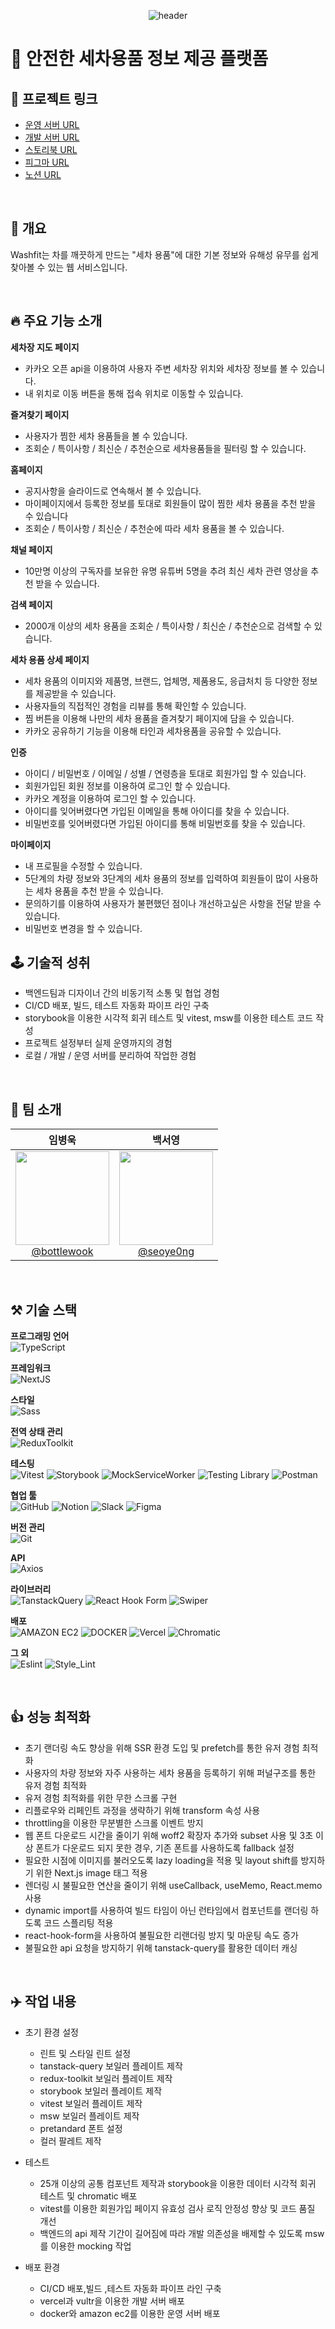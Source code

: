 <div align="center">
  
  ![header](https://capsule-render.vercel.app/api?type=waving&height=300&color=0075FF&text=Washfit&reversal=false&textBg=false&fontColor=EEEEEE)
  
</div>

# 🚗 안전한 세차용품 정보 제공 플랫폼

## 🔗 프로젝트 링크

- [운영 서버 URL](https://www.washfit.site/)
- [개발 서버 URL](https://dev.washfit.site/)
- [스토리북 URL](https://www.chromatic.com/library?appId=659a0cf1b613430cc09b3672)
- [피그마 URL](https://www.figma.com/file/B4wGiQ4M4k3mtcSyyK0ATf/washpedia?type=design&node-id=241-4547&mode=design&t=IuuBM2gGXeTFVTIW-0)
- [노션 URL](https://www.notion.so/Wash-pedia-0d4a31ff248349b3a3ea202e048303d5)

<br />

## 📖 개요

Washfit는 차를 깨끗하게 만드는 "세차 용품"에 대한 기본 정보와 유해성 유무를 쉽게 찾아볼 수 있는 웹 서비스입니다.

<br />

## 🔥 주요 기능 소개

**세차장 지도 페이지**
- 카카오 오픈 api을 이용하여 사용자 주변 세차장 위치와 세차장 정보를 볼 수 있습니다.
- 내 위치로 이동 버튼을 통해 접속 위치로 이동할 수 있습니다.

**즐겨찾기 페이지**
- 사용자가 찜한 세차 용품들을 볼 수 있습니다.
- 조회순 / 특이사항 / 최신순 / 추천순으로 세차용품들을 필터링 할 수 있습니다.

**홈페이지**
- 공지사항을 슬라이드로 연속해서 볼 수 있습니다.
- 마이페이지에서 등록한 정보를 토대로 회원들이 많이 찜한 세차 용품을 추천 받을 수 있습니다
- 조회순 / 특이사항 / 최신순 / 추천순에 따라 세차 용품을 볼 수 있습니다.

**채널 페이지**
- 10만명 이상의 구독자를 보유한 유명 유튜버 5명을 추려 최신 세차 관련 영상을 추천 받을 수 있습니다.

**검색 페이지**
- 2000개 이상의 세차 용품을 조회순 / 특이사항 / 최신순 / 추천순으로 검색할 수 있습니다.

**세차 용품 상세 페이지**
- 세차 용품의 이미지와 제품명, 브랜드, 업체명, 제품용도, 응급처치 등 다양한 정보를 제공받을 수 있습니다.
- 사용자들의 직접적인 경험을 리뷰를 통해 확인할 수 있습니다.
- 찜 버튼을 이용해 나만의 세차 용품을 즐겨찾기 페이지에 담을 수 있습니다.
- 카카오 공유하기 기능을 이용해 타인과 세차용품을 공유할 수 있습니다.

**인증**
- 아이디 / 비밀번호 / 이메일 / 성별 / 연령층을 토대로 회원가입 할 수 있습니다.
- 회원가입된 회원 정보를 이용하여 로그인 할 수 있습니다.
- 카카오 계정을 이용하여 로그인 할 수 있습니다.
- 아이디를 잊어버렸다면 가입된 이메일을 통해 아이디를 찾을 수 있습니다.
- 비밀번호를 잊어버렸다면 가입된 아이디를 통해 비밀번호를 찾을 수 있습니다.

**마이페이지**
- 내 프로필을 수정할 수 있습니다.
- 5단계의 차량 정보와 3단계의 세차 용품의 정보를 입력하여 회원들이 많이 사용하는 세차 용품을 추천 받을 수 있습니다.
- 문의하기를 이용하여 사용자가 불편했던 점이나 개선하고싶은 사항을 전달 받을 수 있습니다.
- 비밀번호 변경을 할 수 있습니다.


## 🕹️ 기술적 성취

- 백엔드팀과 디자이너 간의 비동기적 소통 및 협업 경험
- CI/CD 배포, 빌드, 테스트 자동화 파이프 라인 구축
- storybook을 이용한 시각적 회귀 테스트 및 vitest, msw를 이용한 테스트 코드 작성
- 프로젝트 설정부터 실제 운영까지의 경험
- 로컬 / 개발 / 운영 서버를 분리하여 작업한 경험

<br />

## 🎯 팀 소개
<div align="center">

| **임병욱** | **백서영** |
| :------: |  :------: |
| [<img src="https://avatars.githubusercontent.com/u/103362820?v=4" height=150 width=150> <br/> @bottlewook](https://github.com/bottlewook) | [<img src="https://avatars.githubusercontent.com/u/101791501?v=4" height=150 width=150> <br/> @seoye0ng](https://github.com/seoye0ng) 

</div>

<br />

## ⚒️ 기술 스택

**프로그래밍 언어**<br />
![TypeScript](https://img.shields.io/badge/typescript-007ACC?style=for-the-badge&logo=typescript&logoColor=white)

**프레임워크**<br />
![NextJS](https://img.shields.io/badge/next.js-000000?style=for-the-badge&logo=nextdotjs&logoColor=white)

**스타일**<br />
![Sass](https://img.shields.io/badge/sass-CC6699?style=for-the-badge&logo=sass&logoColor=white)

**전역 상태 관리**<br />
![ReduxToolkit](https://img.shields.io/badge/redux_toolkit-764ABC?style=for-the-badge&logo=redux&logoColor=white)

**테스팅**<br />
![Vitest](https://img.shields.io/badge/vitest-6E9F18?style=for-the-badge&logo=vitest&logoColor=white)
![Storybook](https://img.shields.io/badge/storybook-FF4785?style=for-the-badge&logo=storybook&logoColor=white)
![MockServiceWorker](https://img.shields.io/badge/mock_service_worker-FF6A33?style=for-the-badge&logo=mockserviceworker&logoColor=white)
![Testing Library](https://img.shields.io/badge/testing_library-E33332?style=for-the-badge&logo=testinglibrary&logoColor=white)
![Postman](https://img.shields.io/badge/postman-FF6C37.svg?style=for-the-badge&logo=postman&logoColor=white)

**협업 툴**<br />
![GitHub](https://img.shields.io/badge/github-%23121011.svg?style=for-the-badge&logo=github&logoColor=white)
![Notion](https://img.shields.io/badge/notion-000000?style=for-the-badge&logo=notion&logoColor=white)
![Slack](https://img.shields.io/badge/slack-4A154B?style=for-the-badge&logo=slack&logoColor=white)
![Figma](https://img.shields.io/badge/figma-%23F24E1E.svg?style=for-the-badge&logo=figma&logoColor=white)

**버전 관리**<br />
![Git](https://img.shields.io/badge/git-%23F05033.svg?style=for-the-badge&logo=git&logoColor=white)

**API**<br />
![Axios](https://img.shields.io/badge/axios-5A29E4?style=for-the-badge&logo=axios&logoColor=white)

**라이브러리**<br />
![TanstackQuery](https://img.shields.io/badge/tanstack_query-FF4154?style=for-the-badge&logo=reactquery&logoColor=white)
![React Hook Form](https://img.shields.io/badge/react_hook_form-EC5990?style=for-the-badge&logo=reacthookform&logoColor=white)
![Swiper](https://img.shields.io/badge/swiper-6332F6?style=for-the-badge&logo=swiper&logoColor=white)

**배포**<br>
![AMAZON EC2](https://img.shields.io/badge/AMAZON_EC2-FF9900?style=for-the-badge&logo=amazonec2&logoColor=white)
![DOCKER](https://img.shields.io/badge/Docker-2496ED?style=for-the-badge&logo=docker&logoColor=white)
![Vercel](https://img.shields.io/badge/Vercel-000000?style=for-the-badge&logo=vercel&logoColor=white)
![Chromatic](https://img.shields.io/badge/chromatic-FC521F?style=for-the-badge&logo=chromatic&logoColor=white)

**그 외**<br />
![Eslint](https://img.shields.io/badge/eslint-3A33D1?style=for-the-badge&logo=eslint&logoColor=white)
![Style_Lint](https://img.shields.io/badge/style_lint-263238?style=for-the-badge&logo=stylelint&logoColor=white)

<br />

## 👍 성능 최적화
- 초기 랜더링 속도 향상을 위해 SSR 환경 도입 및 prefetch를 통한 유저 경험 최적화
- 사용자의 차량 정보와 자주 사용하는 세차 용품을 등록하기 위해 퍼널구조를 통한 유저 경험 최적화
- 유저 경험 최적화를 위한 무한 스크롤 구현
- 리플로우와 리페인트 과정을 생략하기 위해 transform 속성 사용
- throttling을 이용한 무분별한 스크롤 이벤트 방지
- 웹 폰트 다운로드 시간을 줄이기 위해 woff2 확장자 추가와 subset 사용 및 3초 이상 폰트가 다운로드 되지 못한 경우, 기존 폰트를 사용하도록 fallback 설정
- 필요한 시점에 이미지를 불러오도록 lazy loading을 적용 및 layout shift를 방지하기 위한 Next.js image 태그 적용
- 렌더링 시 불필요한 연산을 줄이기 위해 useCallback, useMemo, React.memo 사용
- dynamic import를 사용하여 빌드 타임이 아닌 런타임에서 컴포넌트를 랜더링 하도록 코드 스플리팅 적용
- react-hook-form을 사용하여 불필요한 리랜더링 방지 및 마운팅 속도 증가
- 불필요한 api 요청을 방지하기 위해 tanstack-query를 활용한 데이터 캐싱

<br />

## ✈️ 작업 내용
- 초기 환경 설정
  - 린트 및 스타일 린트 설정
  - tanstack-query 보일러 플레이트 제작
  - redux-toolkit 보일러 플레이트 제작
  - storybook 보일러 플레이트 제작
  - vitest 보일러 플레이트 제작
  - msw 보일러 플레이트 제작
  - pretandard 폰트 설정
  - 컬러 팔레트 제작
    
- 테스트
  - 25개 이상의 공통 컴포넌트 제작과 storybook을 이용한 데이터 시각적 회귀 테스트 및 chromatic 배포
  - vitest를 이용한 회원가입 페이지 유효성 검사 로직 안정성 향상 및 코드 품질 개선
  - 백엔드의 api 제작 기간이 길어짐에 따라 개발 의존성을 배제할 수 있도록 msw를 이용한 mocking 작업

- 배포 환경
  - CI/CD 배포,빌드 ,테스트 자동화 파이프 라인 구축
  - vercel과 vultr을 이용한 개발 서버 배포
  - docker와 amazon ec2를 이용한 운영 서버 배포
 
    



